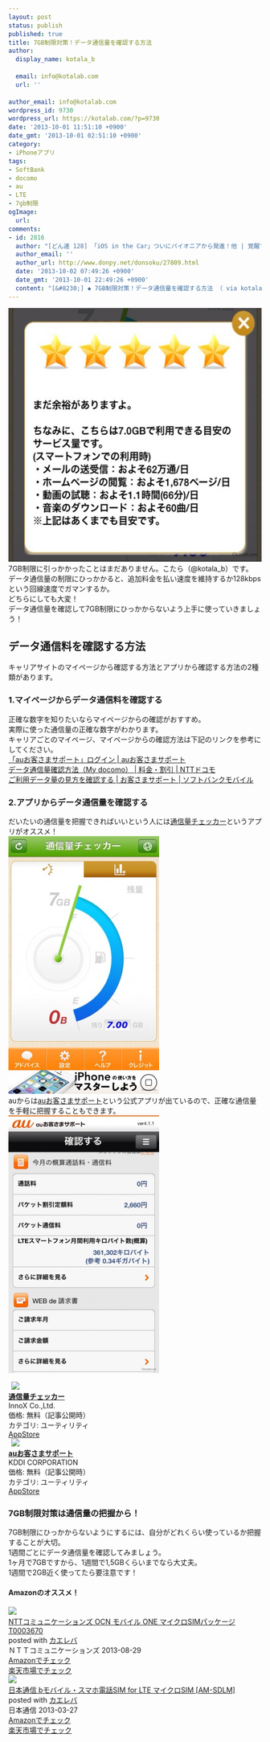 ```yaml
---
layout: post
status: publish
published: true
title: 7GB制限対策！データ通信量を確認する方法
author:
  display_name: kotala_b

  email: info@kotalab.com
  url: ''

author_email: info@kotalab.com
wordpress_id: 9730
wordpress_url: https://kotalab.com/?p=9730
date: '2013-10-01 11:51:10 +0900'
date_gmt: '2013-10-01 02:51:10 +0900'
category:
- iPhoneアプリ
tags:
- SoftBank
- docomo
- au
- LTE
- 7gb制限
ogImage:
  url:
comments:
- id: 2816
  author: "[どん速 128] 「iOS in the Car」ついにパイオニアから発進！他 | 覚醒する @CDiP"
  author_email: ''
  author_url: http://www.donpy.net/donsoku/27809.html
  date: '2013-10-02 07:49:26 +0900'
  date_gmt: '2013-10-01 22:49:26 +0900'
  content: "[&#8230;] ◆ 7GB制限対策！データ通信量を確認する方法 （ via kotala&#8217;s note ） [&#8230;]"
---
```

<p><img src="/wp-content/uploads/limit7gb_131001_01-546x505.jpg" alt="limit7gb_131001_01" width="546" height="505" class="alignnone size-large wp-image-9733" /><br />
7GB制限に引っかかったことはまだありません。こたら（@kotala_b）です。<br />
データ通信量の制限にひっかかると、追加料金を払い速度を維持するか128kbpsという回線速度でガマンするか。<br />
どちらにしても大変！<br />
データ通信量を確認して7GB制限にひっかからないよう上手に使っていきましょう！<br />
</p>
<!--more-->
<h2>データ通信料を確認する方法</h2>
<p>キャリアサイトのマイページから確認する方法とアプリから確認する方法の2種類があります。</p>
<h3>1.マイページからデータ通信料を確認する</h3>
<p>正確な数字を知りたいならマイページからの確認がおすすめ。<br />
実際に使った通信量の正確な数字がわかります。<br />
キャリアごとのマイページ、マイページからの確認方法は下記のリンクを参考にしてください。<br />
<a href="https://cs.kddi.com/support/login.html" target="_blank">「auお客さまサポート」ログイン | auお客さまサポート</a><br />
<a href="http://www.nttdocomo.co.jp/charge/online/data_traffic/" target="_blank">データ通信量確認方法（My docomo） | 料金・割引 | NTTドコモ</a><br />
<a href="http://www.softbank.jp/mobile/support/procedure/data_traffic/confirmation/" target="_blank">ご利用データ量の見方を確認する | お客さまサポート | ソフトバンクモバイル</a></p>
<h3>2.アプリからデータ通信量を確認する</h3>
<p>だいたいの通信量を把握できればいいという人には<a href="https://itunes.apple.com/jp/app/tong-xin-liangchekka/id580069644?mt=8&uo=4&at=10l4yU" rel="nofollow" target="_blank">通信量チェッカー</a>というアプリがオススメ！<br />
<img src="/wp-content/uploads/limit7gb_131001_02-300x513.jpg" alt="limit7gb_131001_02" width="300" height="513" class="alignnone size-medium wp-image-9731" /><br />
auからは<a href="https://itunes.apple.com/jp/app/auo-kesamasapoto/id479159684?mt=8&uo=4&at=10l4yU" rel="nofollow" target="_blank">auお客さまサポート</a>という公式アプリが出ているので、正確な通信量を手軽に把握することもできます。<br />
<img src="/wp-content/uploads/limit7gb_131001_03-300x513.jpg" alt="limit7gb_131001_03" width="300" height="513" class="alignnone size-medium wp-image-9732" /></p>
<div class="applink">
<div class="applinkimg"><a href="https://itunes.apple.com/jp/app/tong-xin-liangchekka/id580069644?mt=8&uo=4&at=10l4yU" rel="nofollow" target="_blank"><img hspace="6" src="http://a169.phobos.apple.com/us/r30/Purple/v4/dc/08/81/dc08815b-263d-05cc-cfd7-34f74ccc17da/Icon.png" width="80" /></a></div>
<div class="applinktext">
<div class="applinktitle"><strong><a href="https://itunes.apple.com/jp/app/tong-xin-liangchekka/id580069644?mt=8&uo=4&at=10l4yU" rel="nofollow" target="_blank">通信量チェッカー</a></strong></div>
<div class="applinkinfo">InnoX Co.,Ltd.</div>
<div class="applinkinfo">価格: 無料（記事公開時）</div>
<div class="applinkinfo">カテゴリ: ユーティリティ</div>
</div>
<div class="clear"></div>
<div class="appstorelink"><a href="https://itunes.apple.com/jp/app/tong-xin-liangchekka/id580069644?mt=8&uo=4&at=10l4yU" rel="nofollow" target="_blank">AppStore</a></div>
</div>
<div class="applink">
<div class="applinkimg"><a href="https://itunes.apple.com/jp/app/auo-kesamasapoto/id479159684?mt=8&uo=4&at=10l4yU" rel="nofollow" target="_blank"><img hspace="6" src="http://a271.phobos.apple.com/us/r30/Purple/v4/ac/f8/81/acf88160-9a33-b4cc-fc2a-562458c62d31/Icon.png" width="80" /></a></div>
<div class="applinktext">
<div class="applinktitle"><strong><a href="https://itunes.apple.com/jp/app/auo-kesamasapoto/id479159684?mt=8&uo=4&at=10l4yU" rel="nofollow" target="_blank">auお客さまサポート</a></strong></div>
<div class="applinkinfo">KDDI CORPORATION</div>
<div class="applinkinfo">価格: 無料（記事公開時）</div>
<div class="applinkinfo">カテゴリ: ユーティリティ</div>
</div>
<div class="clear"></div>
<div class="appstorelink"><a href="https://itunes.apple.com/jp/app/auo-kesamasapoto/id479159684?mt=8&uo=4&at=10l4yU" rel="nofollow" target="_blank">AppStore</a></div>
</div>
<h3>7GB制限対策は通信量の把握から！</h3>
<p>7GB制限にひっかからないようにするには、自分がどれくらい使っているか把握することが大切。<br />
1週間ごとにデータ通信量を確認してみましょう。<br />
1ヶ月で7GBですから、1週間で1,5GBくらいまでなら大丈夫。<br />
1週間で2GB近く使ってたら要注意です！</p>
<h4 class="aam">Amazonのオススメ！</h4>
<div class="kaerebalink-box">
<div class="kaerebalink-image"><a href="https://www.amazon.co.jp/exec/obidos/ASIN/B00EQ12AYS/same-22/ref=nosim/" rel="nofollow" target="_blank"><img src="https://images-fe.ssl-images-amazon.com/images/I/41cDGxNBsuL._SL160_.jpg" style="border: none;" /></a></div>
<div class="kaerebalink-info">
<div class="kaerebalink-name"><a href="https://www.amazon.co.jp/exec/obidos/ASIN/B00EQ12AYS/same-22/ref=nosim/" rel="nofollow" target="_blank">NTTコミュニケーションズ OCN モバイル ONE マイクロSIMパッケージ T0003670</a>
<div class="kaerebalink-powered-date">posted with <a href="https://kaereba.com" rel="nofollow" target="_blank">カエレバ</a></div>
</div>
<div class="kaerebalink-detail"> ＮＴＴコミュニケーションズ 2013-08-29    </div>
<div class="kaerebalink-link1">
<div class="shoplinkamazon"><a href="https://www.amazon.co.jp/gp/search?keywords=NTT%83R%83%7E%83%85%83j%83P%81%5B%83V%83%87%83%93%83Y&__mk_ja_JP=%83J%83%5E%83J%83i&tag=same-22" rel="nofollow" target="_blank" title="アマゾン" >Amazonでチェック</a></div>
<div class="shoplinkrakuten"><a href="http://c.af.moshimo.com/af/c/click?a_id=374939&p_id=54&pc_id=54&pl_id=616&s_v=b5Rz2P0601xu&url=http%3A%2F%2Fsearch.rakuten.co.jp%2Fsearch%2Fmall%2FNTT%25E3%2582%25B3%25E3%2583%259F%25E3%2583%25A5%25E3%2583%258B%25E3%2582%25B1%25E3%2583%25BC%25E3%2582%25B7%25E3%2583%25A7%25E3%2583%25B3%25E3%2582%25BA%2F-%2Ff.1-p.1-s.1-sf.0-st.A-v.2%3Fx%3D0" rel="nofollow" target="_blank" title="楽天市場" >楽天市場でチェック</a></div>
</div>
</div>
<div class="booklink-footer"></div>
</div>
<div class="kaerebalink-box">
<div class="kaerebalink-image"><a href="https://www.amazon.co.jp/exec/obidos/ASIN/B00BVYW8WW/same-22/ref=nosim/" rel="nofollow" target="_blank"><img src="https://images-fe.ssl-images-amazon.com/images/I/41XqOD-TGKL._SL160_.jpg" style="border: none;" /></a></div>
<div class="kaerebalink-info">
<div class="kaerebalink-name"><a href="https://www.amazon.co.jp/exec/obidos/ASIN/B00BVYW8WW/same-22/ref=nosim/" rel="nofollow" target="_blank">日本通信 bモバイル・スマホ電話SIM for LTE マイクロSIM [AM-SDLM]</a>
<div class="kaerebalink-powered-date">posted with <a href="https://kaereba.com" rel="nofollow" target="_blank">カエレバ</a></div>
</div>
<div class="kaerebalink-detail"> 日本通信 2013-03-27    </div>
<div class="kaerebalink-link1">
<div class="shoplinkamazon"><a href="https://www.amazon.co.jp/gp/search?keywords=G.4G&__mk_ja_JP=%83J%83%5E%83J%83i&tag=same-22" rel="nofollow" target="_blank" title="アマゾン" >Amazonでチェック</a></div>
<div class="shoplinkrakuten"><a href="http://c.af.moshimo.com/af/c/click?a_id=374939&p_id=54&pc_id=54&pl_id=616&s_v=b5Rz2P0601xu&url=http%3A%2F%2Fsearch.rakuten.co.jp%2Fsearch%2Fmall%2FG.4G%2F-%2Ff.1-p.1-s.1-sf.0-st.A-v.2%3Fx%3D0" rel="nofollow" target="_blank" title="楽天市場" >楽天市場でチェック</a></div>
</div>
</div>
<div class="booklink-footer"></div>
</div>
